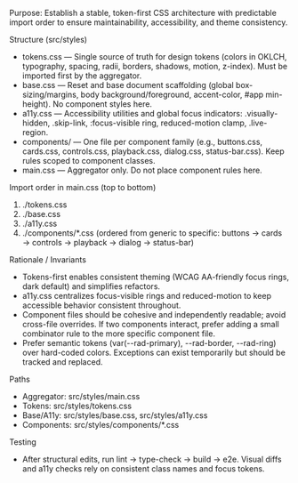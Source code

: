 Purpose: Establish a stable, token-first CSS architecture with predictable import order to ensure maintainability, accessibility, and theme consistency.

Structure (src/styles)

- tokens.css — Single source of truth for design tokens (colors in OKLCH, typography, spacing, radii, borders, shadows, motion, z-index). Must be imported first by the aggregator.
- base.css — Reset and base document scaffolding (global box-sizing/margins, body background/foreground, accent-color, #app min-height). No component styles here.
- a11y.css — Accessibility utilities and global focus indicators: .visually-hidden, .skip-link, :focus-visible ring, reduced-motion clamp, .live-region.
- components/ — One file per component family (e.g., buttons.css, cards.css, controls.css, playback.css, dialog.css, status-bar.css). Keep rules scoped to component classes.
- main.css — Aggregator only. Do not place component rules here.

Import order in main.css (top to bottom)

1) ./tokens.css
2) ./base.css
3) ./a11y.css
4) ./components/*.css (ordered from generic to specific: buttons → cards → controls → playback → dialog → status-bar)

Rationale / Invariants

- Tokens-first enables consistent theming (WCAG AA-friendly focus rings, dark default) and simplifies refactors.
- a11y.css centralizes focus-visible rings and reduced-motion to keep accessible behavior consistent throughout.
- Component files should be cohesive and independently readable; avoid cross-file overrides. If two components interact, prefer adding a small combinator rule to the more specific component file.
- Prefer semantic tokens (var(--rad-primary), --rad-border, --rad-ring) over hard-coded colors. Exceptions can exist temporarily but should be tracked and replaced.

Paths

- Aggregator: src/styles/main.css
- Tokens: src/styles/tokens.css
- Base/A11y: src/styles/base.css, src/styles/a11y.css
- Components: src/styles/components/*.css

Testing

- After structural edits, run lint → type-check → build → e2e. Visual diffs and a11y checks rely on consistent class names and focus tokens.
